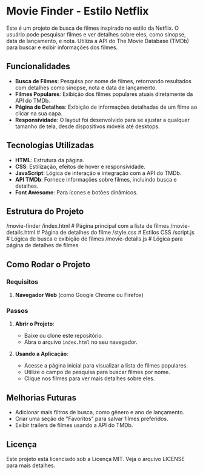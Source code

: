 # Movie Finder - Estilo Netflix

Este é um projeto de busca de filmes inspirado no estilo da Netflix. O usuário pode pesquisar filmes e ver detalhes sobre eles, como sinopse, data de lançamento, e nota. Utiliza a API do The Movie Database (TMDb) para buscar e exibir informações dos filmes.

## Funcionalidades

- **Busca de Filmes**: Pesquisa por nome de filmes, retornando resultados com detalhes como sinopse, nota e data de lançamento.
- **Filmes Populares**: Exibição dos filmes populares atuais diretamente da API do TMDb.
- **Página de Detalhes**: Exibição de informações detalhadas de um filme ao clicar na sua capa.
- **Responsividade**: O layout foi desenvolvido para se ajustar a qualquer tamanho de tela, desde dispositivos móveis até desktops.

## Tecnologias Utilizadas

- **HTML**: Estrutura da página.
- **CSS**: Estilização, efeitos de hover e responsividade.
- **JavaScript**: Lógica de interação e integração com a API do TMDb.
- **API TMDb**: Fornece informações sobre filmes, incluindo busca e detalhes.
- **Font Awesome**: Para ícones e botões dinâmicos.

## Estrutura do Projeto

/movie-finder /index.html # Página principal com a lista de filmes /movie-details.html # Página de detalhes do filme /style.css # Estilos CSS /script.js # Lógica de busca e exibição de filmes /movie-details.js # Lógica para página de detalhes de filmes

## Como Rodar o Projeto

### Requisitos

1. **Navegador Web** (como Google Chrome ou Firefox)

### Passos


1. **Abrir o Projeto**:
    - Baixe ou clone este repositório.
    - Abra o arquivo `index.html` no seu navegador.

2. **Usando a Aplicação**:
    - Acesse a página inicial para visualizar a lista de filmes populares.
    - Utilize o campo de pesquisa para buscar filmes por nome.
    - Clique nos filmes para ver mais detalhes sobre eles.


## Melhorias Futuras

- Adicionar mais filtros de busca, como gênero e ano de lançamento.
- Criar uma seção de "Favoritos" para salvar filmes preferidos.
- Exibir trailers de filmes usando a API do TMDb.

## Licença

Este projeto está licenciado sob a Licença MIT. Veja o arquivo LICENSE para mais detalhes.
